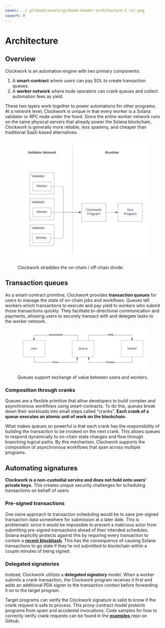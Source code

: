 ```yaml
---
cover: ../.gitbook/assets/gitbook-header-architecture-2 (1).png
coverY: 0
---
```


# Architecture

## Overview

Clockwork is an automation engine with two primary components:

1. A **smart-contract** where users can pay SOL to create transaction queues.
2. A **worker network** where node operators can crank queues and collect automation fees as yield.

These two layers work together to power automations for other programs. At a network level, Clockwork is unique in that every worker is a Solana validator or RPC node under the hood. Since the entire worker network runs on the same physical servers that already power the Solana blockchain, Clockwork is generally more reliable, less spammy, and cheaper than traditional SaaS-based alternatives.

<figure><img src="../.gitbook/assets/Blank diagram (3).png" alt=""><figcaption><p>Clockwork straddles the on-chain / off-chain divide.</p></figcaption></figure>

## Transaction queues

As a smart-contract primitive, Clockwork provides **transaction queues** for users to manage the state of on-chain jobs and workflows. Queues tell workers which transactions to execute and pay yield to workers who submit those transactions quickly. They facilitate bi-directional communication and payments, allowing users to securely transact with and delegate tasks to the worker network.

<figure><img src="../.gitbook/assets/Blank document (18).png" alt=""><figcaption><p>Queues support exchange of value between users and workers.</p></figcaption></figure>

### Composition through cranks

Queues are a flexible primitive that allow developers to build complex and asynchronous workflows using smart-contracts. To do this, queues break down their workloads into small steps called "cranks". **Each crank of a queue executes an atomic unit of work on the blockchain.**

What makes queues so powerful is that each crank has the responsibility of building the transaction to be invoked on the next crank. This allows queues to respond dynamically to on-chain state changes and flow through branching logical paths. By this mechanism, Clockwork supports the composition of asynchronous workflows that span across multiple programs.

## Automating signatures&#x20;

**Clockwork is a non-custodial service and does not hold onto users' private keys.** This creates unique security challenges for scheduling transactions on behalf of users.&#x20;

### Pre-signed transactions

One naive approach to transaction scheduling would be to save pre-signed transaction data somewhere for submission at a later date. This is problematic since it would be impossible to prevent a malicious actor from submitting pre-signed transactions ahead of their intended schedules. Solana explicitly protects against this by requiring every transaction to contain a [**recent blockhash**](https://docs.solana.com/developing/programming-model/transactions#recent-blockhash). This has the consequence of causing Solana transactions to go stale if they're not submitted to blockchain within a couple minutes of being signed.

### Delegated signatories

Instead, Clockwork utilizes a **delegated signatory** model. When a worker submits a crank transaction, the Clockwork program receives it first and adds an additional PDA signer to the transaction context before forwarding it on to the target program.&#x20;

Target programs can verify the Clockwork signature is valid to know if the crank request is safe to process. This proxy-contract model protects programs from spam and accidental invocations. Code samples for how to correctly verify crank requests can be found in the [**examples** ](https://github.com/clockwork-xyz/examples/blob/main/hello\_clockwork/programs/hello\_clockwork/src/instructions/hello\_world.rs)repo on Github.&#x20;
